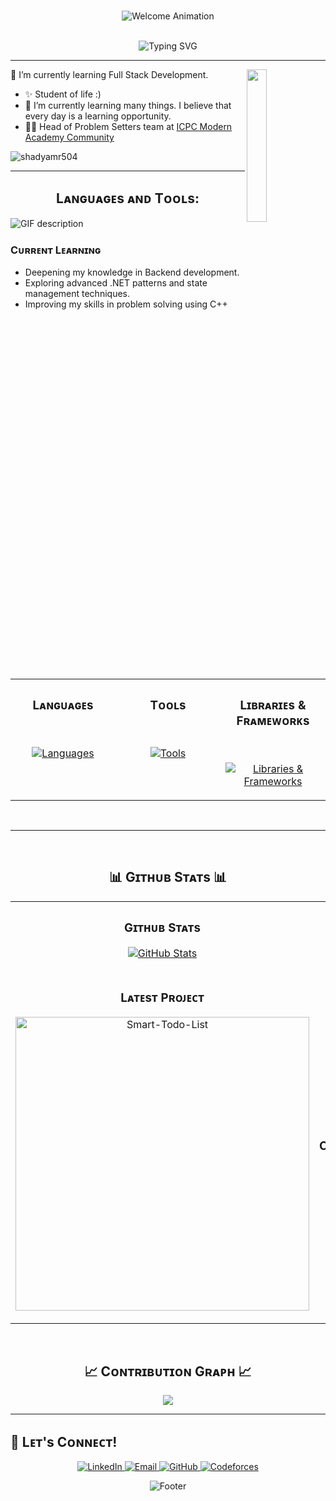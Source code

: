 <br>
<p align="center">
	<a><img src="https://capsule-render.vercel.app/api?type=waving&height=300&color=gradient&text=Welcome&reversal=false&animation=blink&fontColor=ffffff" alt="Welcome Animation"/></a>
</p>
<br>

<div align="center">
  <img src="https://readme-typing-svg.herokuapp.com?font=Fira+Code&pause=1000&color=2C9AF2&center=true&vCenter=true&width=435&lines=Hi+👋+I'm+Shady;BIS+Student+🎓;Full+Stack+Developer;Love+to+learn+new+things;Competitive+Programmer" alt="Typing SVG" />
</div>

<hr>

<div>
  <img align="right" width="25%" src="https://owlbertsio-resized.s3.amazonaws.com/Popper.psd.full.png">
</div>

<p align="left">🌱 I’m currently learning Full Stack Development. </p>

- ✨ Student of life :)
- 🌱 I’m currently learning many things. I believe that every day is a learning opportunity.
- 💁‍♂️ Head of Problem Setters team at [ICPC Modern Academy Community](https://github.com/ModernAcademyICPC)
<!--End Intro-->

<!--Profile Count Badge-->
<p align="left">
  <img src="https://komarev.com/ghpvc/?username=shadyamr504&label=Profile%20views&color=770677&style=for-the-badge&logo=star" alt="shadyamr504" style="padding-right:20px;" />
</p>

<hr>



<h2 align="center">Lᴀɴɢᴜᴀɢᴇs ᴀɴᴅ Tᴏᴏʟs:</h2> 
<picture>
  <source media="(prefers-color-scheme: dark)" srcset="./Skills_Animation_Dark.gif">
  <source media="(prefers-color-scheme: light)" srcset="./Skills_Animation_White.gif">
  <img align="left" alt="GIF description" src="./Skills_Animation_White.gif">
</picture>
<br />
<h3 align="left">Cᴜʀʀᴇɴᴛ Lᴇᴀʀɴɪɴɢ</h3>
<ul align="left">
  <li>Deepening my knowledge in Backend development.</li>
  <li>Exploring advanced .NET patterns and state management techniques.</li>
  <li>Improving my skills in problem solving using C++</li>
</ul>

<table align="center">
	<tr>
		<td valign="top" width="33%">
			<h3 align="center">Lᴀɴɢᴜᴀɢᴇs</h3>
			<br>
			<p align="center"> 
				<a href="https://skillicons.dev">
					<img src="https://skillicons.dev/icons?i=cpp,cs,dotnet,html,css,js,dart&perline=3" alt="Languages"/>
				</a>
			</p>
		</td>
		<td valign="top" width="33%">
			<h3 align="center">Tᴏᴏʟs</h3> 
			<br>
			<p align="center"> 
				<a href="https://skillicons.dev">
					<img src="https://skillicons.dev/icons?i=git,github,vscode,mysql,discord,notion,androidstudio&perline=3" alt="Tools"/>
				</a>
			</p>
		</td>
		<td valign="top" width="33%">
			<h3 align="center">Lɪʙʀᴀʀɪᴇs & Fʀᴀᴍᴇᴡᴏʀᴋs</h3>
			<br>
			<p align="center"> 
				<a href="https://skillicons.dev">
					<img src="https://skillicons.dev/icons?i=flutter&perline=3" alt="Libraries & Frameworks"/>
				</a>
			</p>
		</td>
	</tr>
</table>  

<br><hr><br>

<h2 align="center">📊 Gɪᴛʜᴜʙ Sᴛᴀᴛs 📊</h2>

<table width="100%">
  <tr>
    <td width="50%">
      <h3 align="center"><strong>Gɪᴛʜᴜʙ Sᴛᴀᴛs</strong></h3>
      <p align="center">
        <a href="https://github.com/shadyamr504">
          <img align="center" src="https://github-readme-stats.vercel.app/api?username=shadyamr504&count_private=true&show_icons=true&theme=nightowl&bg_color=0,000000,441350&title_color=c56a90&text_color=ffffff&rank_icon=github&hide=prs,issues,contribs&show=reviews,prs_merged,prs_merged_percentage" alt="GitHub Stats" />
        </a>
      </p>
    </td>
    <td width="50%">
      <h3 align="center"><strong>Sᴛʀᴇᴀᴋ Sᴛᴀᴛs</strong></h3>
      <p align="center">
        <a href="https://github.com/shadyamr504">
          <img align="center" src="https://streak-stats.demolab.com?user=shadyamr504&theme=nightowl&background=0,000000,441350&fire=ffeb95&ring=ffeb95&sideNums=ffffff&sideLabels=ffffff&dates=c56a90&currStreakNum=ffffff" alt="Streak Stats" />
        </a>
      </p>
    </td>
  </tr>
  <tr>
    <td width="50%">
      <h3 align="center"><strong>Lᴀᴛᴇsᴛ Pʀᴏᴊᴇᴄᴛ</strong></h3>
      <p align="center">
        <a href="https://github.com/shadyamr504/Smart-Todo-List">
          <img align="center" width="470" src="https://github-readme-stats.vercel.app/api/pin/?username=shadyamr504&repo=Smart-Todo-List&theme=nightowl&show_owner=true&bg_color=0,000000,441350&title_color=c56a90&text_color=ffffff" alt="Smart-Todo-List" />
        </a>
      </p>
    </td>
    <td width="50%">
      <h3 align="center"><strong>Tᴏᴘ Cᴏɴᴛʀɪʙᴜᴛɪᴏɴs</strong></h3>
      <p align="center">
        <a href="https://github.com/shadyamr504">
          <img align="center" src="https://github-contributor-stats.vercel.app/api?username=shadyamr504&limit=2&theme=nightowl&show_owner=true&combine_all_yearly_contributions=false&bg_color=0,000000,441350&title_color=c56a90&text_color=ffffff" alt="Top Repo" />
        </a>
      </p>
    </td>
  </tr>
</table>
<br />

<!--Contribution Graph-->
<h2 align="center">📈 Cᴏɴᴛʀɪʙᴜᴛɪᴏɴ Gʀᴀᴘʜ 📈</h2>
<div align="center">
    <img src="https://github-readme-activity-graph.vercel.app/graph?username=shadyamr504&bg_color=220a28&&color=ffffff&line=c56a90&point=ffeb95&area=false&hide_border=false" border-radius="15">
</div>

---
## 🤝 Lᴇᴛ's Cᴏɴɴᴇᴄᴛ!

<p align="center">
  <a href="https://www.linkedin.com/in/shadyamr504/">
    <img src="https://img.shields.io/badge/LinkedIn-0077B5?style=for-the-badge&logo=linkedin&logoColor=white" alt="LinkedIn"/>
  </a>
  <a href="mailto:shadyamr504@gmail.com">
    <img src="https://img.shields.io/badge/Email-D14836?style=for-the-badge&logo=gmail&logoColor=white" alt="Email"/>
  </a>
  <a href="https://github.com/shadyamr504">
    <img src="https://img.shields.io/badge/GitHub-100000?style=for-the-badge&logo=github&logoColor=white" alt="GitHub"/>
  </a>
<a href="https://codeforces.com/profile/Shady_">
    <img src="https://img.shields.io/badge/Codeforces-100000?style=for-the-badge&logo=codeforces&logoColor=white" alt="Codeforces"/>
  </a>
</p>

<p align="center">
	<a><img src="https://capsule-render.vercel.app/api?type=waving&height=200&color=gradient&reversal=false&animation=twinkling&section=footer" alt="Footer" /></a>
</p>
